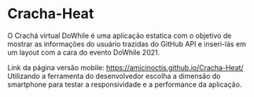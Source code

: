 # Cracha-Heat

O Crachá virtual DoWhile é uma aplicação estatica com o objetivo de mostrar as informações do usuário trazidas do GitHub API 
e inseri-lás em um layout com a cara do evento DoWhile 2021.

Link da página versão mobile:
https://amicinoctis.github.io/Cracha-Heat/
Utilizando a ferramenta do desenvolvedor escolha a dimensão do smartphone para testar a responsividade e a performance da aplicação. 
